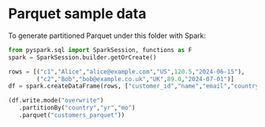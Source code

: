 # Parquet sample data

To generate partitioned Parquet under this folder with Spark:

```python
from pyspark.sql import SparkSession, functions as F
spark = SparkSession.builder.getOrCreate()

rows = [("c1","Alice","alice@example.com","US",120.5,"2024-06-15"),
        ("c2","Bob","bob@example.co.uk","UK",89.0,"2024-07-01")]
df = spark.createDataFrame(rows, ["customer_id","name","email","country","spend","signup_date"])              .withColumn("yr", F.year(F.to_date("signup_date")))              .withColumn("mo", F.month(F.to_date("signup_date")))

(df.write.mode("overwrite")
   .partitionBy("country","yr","mo")
   .parquet("customers_parquet"))
```